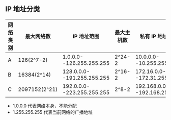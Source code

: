 ## IP 地址分类

| 网络类别 | 最大网络数    | IP 地址范围                | 最大主机数 | 私有 IP 地址范围             |
| -------- | ------------- | -------------------------- | ---------- | ---------------------------- |
| A        | 126(2^7-2)    | 1.0.0.0--126.255.255.255   | 2^24-2     | 10.0.0.0--10.255.255.255     |
| B        | 16384(2^14)   | 128.0.0.0--191.255.255.255 | 2^16-2     | 172.16.0.0--172.31.255.255   |
| C        | 2097152(2^21) | 192.0.0.0--223.255.255.255 | 2^8-2      | 192.168.0.0--192.168.255.255 |

- 1.0.0.0 代表网络本身，不能分配
- 1.255.255.255 代表当前网络的广播地址
